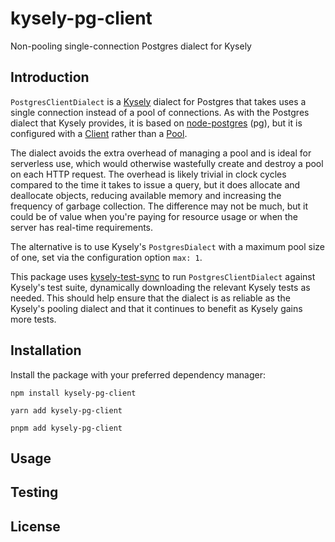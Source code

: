 # kysely-pg-client

Non-pooling single-connection Postgres dialect for Kysely

## Introduction

`PostgresClientDialect` is a [Kysely](https://github.com/kysely-org/kysely) dialect for Postgres that takes uses a single connection instead of a pool of connections. As with the Postgres dialect that Kysely provides, it is based on [node-postgres](https://github.com/brianc/node-postgres) (pg), but it is configured with a [Client](https://node-postgres.com/apis/client) rather than a [Pool](https://node-postgres.com/apis/pool).

The dialect avoids the extra overhead of managing a pool and is ideal for serverless use, which would otherwise wastefully create and destroy a pool on each HTTP request. The overhead is likely trivial in clock cycles compared to the time it takes to issue a query, but it does allocate and deallocate objects, reducing available memory and increasing the frequency of garbage collection. The difference may not be much, but it could be of value when you're paying for resource usage or when the server has real-time requirements.

The alternative is to use Kysely's `PostgresDialect` with a maximum pool size of one, set via the configuration option `max: 1`.

This package uses [kysely-test-sync](https://github.com/jtlapp/kysely-test-sync) to run `PostgresClientDialect` against Kysely's test suite, dynamically downloading the relevant Kysely tests as needed. This should help ensure that the dialect is as reliable as the Kysely's pooling dialect and that it continues to benefit as Kysely gains more tests.

## Installation

Install the package with your preferred dependency manager:

```
npm install kysely-pg-client

yarn add kysely-pg-client

pnpm add kysely-pg-client
```

## Usage

## Testing

## License
